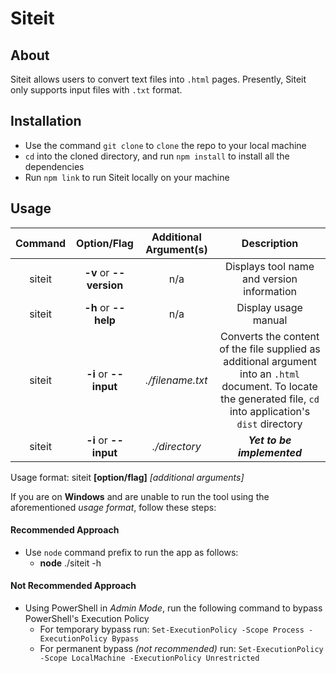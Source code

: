 # Siteit

## About
Siteit allows users to convert text files into `.html` pages. Presently, Siteit only supports input files with `.txt` format. 

## Installation

- Use the command `git clone` to `clone` the repo to your local machine
- `cd` into the cloned directory, and run `npm install` to install all the dependencies
- Run `npm link` to run Siteit locally on your machine
  
## Usage

| Command | Option/Flag | Additional Argument(s) | Description |
| :---: | :---: | :---: | :---: |
| siteit | **-v** or **--version** | n/a | Displays tool name and version information|
| siteit | **-h** or **--help** | n/a | Display usage manual|
| siteit | **-i** or **--input** | _./filename.txt_ | Converts the content of the file supplied as additional argument into an `.html` document. To locate the generated file, `cd` into application's `dist` directory|
| siteit | **-i** or **--input** | _./directory_| **_Yet to be implemented_** |

Usage format: siteit **[option/flag]** _[additional arguments]_

If you are on **Windows** and are unable to run the tool using the aforementioned _usage format_, follow these steps:

#### Recommended Approach
- Use `node` command prefix to run the app as follows:
  - **node** ./siteit -h 

#### Not Recommended Approach
- Using PowerShell in *Admin Mode*, run the following command to bypass PowerShell's Execution Policy
  - For temporary bypass run: `Set-ExecutionPolicy -Scope Process -ExecutionPolicy Bypass`
  - For permanent bypass _(not recommended)_ run: `Set-ExecutionPolicy -Scope LocalMachine -ExecutionPolicy Unrestricted`
